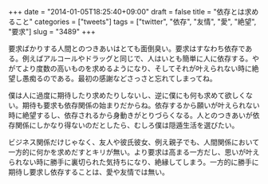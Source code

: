 +++
date = "2014-01-05T18:25:40+09:00"
draft = false
title = "依存とは求めること"
categories = ["tweets"]
tags = ["twitter", "依存", "友情", "愛", "絶望", "要求"]
slug = "3489"
+++

要求ばかりする人間とのつきあいはとても面倒臭い。要求はすなわち依存である。例えばアルコールやドラッグと同じで、人はいとも簡単に人に依存する。やがてより度数の高いものを求めるようになり、そしてそれが叶えられない時に絶望し愚痴るのである。最初の感謝などさっさと忘れてしまってね。

僕は人に過度に期待したり求めたりしないし、逆に僕にも何も求めて欲しくない。期待も要求も依存関係の始まりだからね。依存するから願いが叶えられない時に絶望するし、依存されるから身動きがとりづらくなる。人とのつきあいが依存関係にしかなり得ないのだとしたら、むしろ僕は隠遁生活を選びたい。

ビジネス関係だけじゃなく、友人や彼氏彼女、例え親子でも、人間関係において一方的に何かを求めだすとキリが無い。より要求は高まる一方だし、思いが叶えられない時に勝手に裏切られた気持ちになり、絶縁してしまう。一方的に勝手に期待し要求し依存することは、愛や友情では無い。
